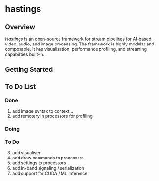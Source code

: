 # hastings 
## Overview
*Hastings* is an open-source framework for stream pipelines for AI-based video, audio, and image processing. 
The framework is highly modular and composable. It has visualization, performance profiling, and streaming capabilities built-in. 

## Getting Started


## To Do List 
### Done
1. add image syntax to context...
2. add remotery in processors for profiling
### Doing 
### To Do 
3. add visualiser 
4. add draw commands to processors
5. add settings to processors
6. add in-band signaling / serialization 
7. add support for CUDA / ML Inference